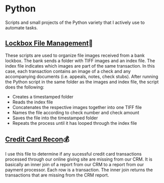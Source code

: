 # Python
Scripts and small projects of the Python variety that I actively use to automate tasks.

## [Lockbox File Management](https://github.com/recordofloaduswar/Python/blob/b483ba29d0496e416936988195b3a3bd2f6ecd2d/Automation/Lockbox_File_Prep.py):bank:
These scripts are used to organize file images received from a bank lockbox. The bank sends a folder with TIFF images and an index file. The index file indicates which images are part of the same transaction. In this case, each transaction contains an image of a check and any accompanying documents (i.e. appeals, notes, check stubs). After running the Python script in the same folder as the images and index file, the script does the following:
- Creates a timestamped folder
- Reads the index file
- Concatenates the respective images together into one TIFF file
- Names the file according to check number and check amount
- Saves the file into the timestamped folder
- Repeats the process until it has looped through the index file

## [Credit Card Recon](https://github.com/recordofloaduswar/Python/blob/71c79994eb5f2875133a8586b12633933fe6a1b2/Automation/Credit_Card_Recon.py):moneybag:
I use this file to determine if any sucessful credit card transactions processed through our online giving site are missing from our CRM. It is basically an inner join of a report from our CRM to a report from our payment processor. Each row is a transaction. The inner join returns the transactions that are missing from the CRM report.
